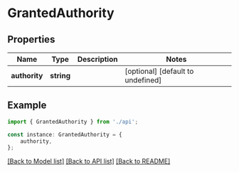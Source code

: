 # GrantedAuthority


## Properties

Name | Type | Description | Notes
------------ | ------------- | ------------- | -------------
**authority** | **string** |  | [optional] [default to undefined]

## Example

```typescript
import { GrantedAuthority } from './api';

const instance: GrantedAuthority = {
    authority,
};
```

[[Back to Model list]](../README.md#documentation-for-models) [[Back to API list]](../README.md#documentation-for-api-endpoints) [[Back to README]](../README.md)
